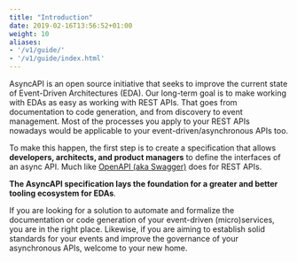 ```yaml
---
title: "Introduction"
date: 2019-02-16T13:56:52+01:00
weight: 10
aliases:
- '/v1/guide/'
- '/v1/guide/index.html'
---
```


AsyncAPI is an open source initiative that seeks to improve the current state of Event-Driven Architectures (EDA). Our long-term goal is to make working with EDAs as easy as working with REST APIs. That goes from documentation to code generation, and from discovery to event management. Most of the processes you apply to your REST APIs nowadays would be applicable to your event-driven/asynchronous APIs too.

To make this happen, the first step is to create a specification that allows **developers, architects, and product managers** to define the interfaces of an async API. Much like [OpenAPI (aka Swagger)](https://github.com/OAI/OpenAPI-Specification) does for REST APIs.

**The AsyncAPI specification lays the foundation for a greater and better tooling ecosystem for EDAs**.

If you are looking for a solution to automate and formalize the documentation or code generation of your event-driven (micro)services, you are in the right place. Likewise, if you are aiming to establish solid standards for your events and improve the governance of your asynchronous APIs, welcome to your new home.
